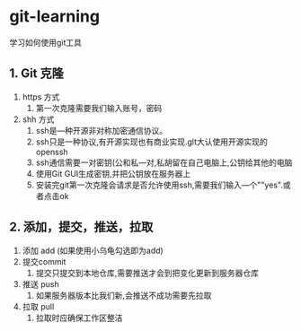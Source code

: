 # git-learning
学习如何使用git工具

## 1. Git 克隆

1. https 方式
   1. 第一次克隆需要我们输入账号，密码
2. shh 方式
   1. ssh是—种开源非对称加密通信协议。
   2. ssh只是一种协议,有开源实现也有商业实现.glt大认使用开源实现的openssh
   3. ssh通信需要一对密钥(公和私—对,私胡留在自己电脑上,公钥给其他的电脑
   4. 使用Git GUI生成密钥,并把公钥放在服务器上
   5. 安装完git第一次克隆会请求是否允许使用ssh,需要我们输入—个""yes".或者点击ok



## 2. 添加，提交，推送，拉取

1. 添加 add (如果使用小乌龟勾选即为add)
2. 提交commit
   1. 提交只提交到本地仓库,需要推送才会到把变化更新到服务器仓库
3. 推送 push
   1. 如果服务器版本比我们新,会推送不成功需要先拉取
4. 拉取 pull
   1. 拉取时应确保工作区整洁
